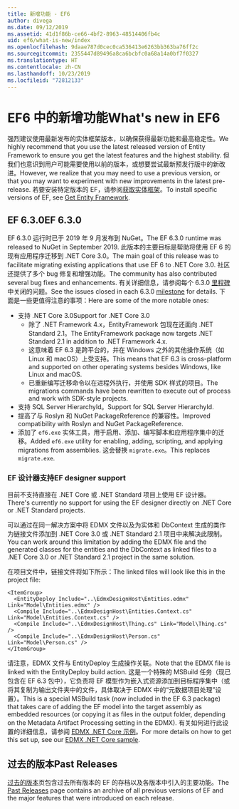 ```yaml
---
title: 新增功能 - EF6
author: divega
ms.date: 09/12/2019
ms.assetid: 41d1f86b-ce66-4bf2-8963-48514406fb4c
uid: ef6/what-is-new/index
ms.openlocfilehash: 9daae787d0cec0ca536413e6263bb363ba76ff2c
ms.sourcegitcommit: 2355447d89496a8ca6bcbfc0a68a14a0bf7f0327
ms.translationtype: HT
ms.contentlocale: zh-CN
ms.lasthandoff: 10/23/2019
ms.locfileid: "72812133"
---
```

# <a name="whats-new-in-ef6"></a><span data-ttu-id="6973d-102">EF6 中的新增功能</span><span class="sxs-lookup"><span data-stu-id="6973d-102">What's new in EF6</span></span>

<span data-ttu-id="6973d-103">强烈建议使用最新发布的实体框架版本，以确保获得最新功能和最高稳定性。</span><span class="sxs-lookup"><span data-stu-id="6973d-103">We highly recommend that you use the latest released version of Entity Framework to ensure you get the latest features and the highest stability.</span></span>
<span data-ttu-id="6973d-104">但我们也意识到用户可能需要使用以前的版本，或想要尝试最新预发行版中的新改进。</span><span class="sxs-lookup"><span data-stu-id="6973d-104">However, we realize that you may need to use a previous version, or that you may want to experiment with new improvements in the latest pre-release.</span></span>
<span data-ttu-id="6973d-105">若要安装特定版本的 EF，请参阅[获取实体框架](~/ef6/fundamentals/install.md)。</span><span class="sxs-lookup"><span data-stu-id="6973d-105">To install specific versions of EF, see [Get Entity Framework](~/ef6/fundamentals/install.md).</span></span>

## <a name="ef-630"></a><span data-ttu-id="6973d-106">EF 6.3.0</span><span class="sxs-lookup"><span data-stu-id="6973d-106">EF 6.3.0</span></span>

<span data-ttu-id="6973d-107">EF 6.3.0 运行时已于 2019 年 9 月发布到 NuGet。</span><span class="sxs-lookup"><span data-stu-id="6973d-107">The EF 6.3.0 runtime was released to NuGet in September 2019.</span></span> <span data-ttu-id="6973d-108">此版本的主要目标是帮助将使用 EF 6 的现有应用程序迁移到 .NET Core 3.0。</span><span class="sxs-lookup"><span data-stu-id="6973d-108">The main goal of this release was to facilitate migrating existing applications that use EF 6 to .NET Core 3.0.</span></span> <span data-ttu-id="6973d-109">社区还提供了多个 bug 修复和增强功能。</span><span class="sxs-lookup"><span data-stu-id="6973d-109">The community has also contributed several bug fixes and enhancements.</span></span> <span data-ttu-id="6973d-110">有关详细信息，请参阅每个 6.3.0 [里程碑](https://github.com/aspnet/EntityFramework6/milestones?state=closed)中关闭的问题。</span><span class="sxs-lookup"><span data-stu-id="6973d-110">See the issues closed in each 6.3.0 [milestone](https://github.com/aspnet/EntityFramework6/milestones?state=closed) for details.</span></span> <span data-ttu-id="6973d-111">下面是一些更值得注意的事项：</span><span class="sxs-lookup"><span data-stu-id="6973d-111">Here are some of the more notable ones:</span></span>

- <span data-ttu-id="6973d-112">支持 .NET Core 3.0</span><span class="sxs-lookup"><span data-stu-id="6973d-112">Support for .NET Core 3.0</span></span>
  - <span data-ttu-id="6973d-113">除了 .NET Framework 4.x，EntityFramework 包现在还面向 .NET Standard 2.1。</span><span class="sxs-lookup"><span data-stu-id="6973d-113">The EntityFramework package now targets .NET Standard 2.1 in addition to .NET Framework 4.x.</span></span>
  - <span data-ttu-id="6973d-114">这意味着 EF 6.3 是跨平台的，并在 Windows 之外的其他操作系统（如 Linux 和 macOS）上受支持。</span><span class="sxs-lookup"><span data-stu-id="6973d-114">This means that EF 6.3 is cross-platform and supported on other operating systems besides Windows, like Linux and macOS.</span></span>
  - <span data-ttu-id="6973d-115">已重新编写迁移命令以在进程外执行，并使用 SDK 样式的项目。</span><span class="sxs-lookup"><span data-stu-id="6973d-115">The migrations commands have been rewritten to execute out of process and work with SDK-style projects.</span></span>
- <span data-ttu-id="6973d-116">支持 SQL Server HierarchyId。</span><span class="sxs-lookup"><span data-stu-id="6973d-116">Support for SQL Server HierarchyId.</span></span>
- <span data-ttu-id="6973d-117">提高了与 Roslyn 和 NuGet PackageReference 的兼容性。</span><span class="sxs-lookup"><span data-stu-id="6973d-117">Improved compatibility with Roslyn and NuGet PackageReference.</span></span>
- <span data-ttu-id="6973d-118">添加了 `ef6.exe` 实体工具，用于启用、添加、编写脚本和应用程序集中的迁移。</span><span class="sxs-lookup"><span data-stu-id="6973d-118">Added `ef6.exe` utility for enabling, adding, scripting, and applying migrations from assemblies.</span></span> <span data-ttu-id="6973d-119">这会替换 `migrate.exe`。</span><span class="sxs-lookup"><span data-stu-id="6973d-119">This replaces `migrate.exe`.</span></span>

### <a name="ef-designer-support"></a><span data-ttu-id="6973d-120">EF 设计器支持</span><span class="sxs-lookup"><span data-stu-id="6973d-120">EF designer support</span></span>

<span data-ttu-id="6973d-121">目前不支持直接在 .NET Core 或 .NET Standard 项目上使用 EF 设计器。</span><span class="sxs-lookup"><span data-stu-id="6973d-121">There's currently no support for using the EF designer directly on .NET Core or .NET Standard projects.</span></span> 

<span data-ttu-id="6973d-122">可以通过在同一解决方案中将 EDMX 文件以及为实体和 DbContext 生成的类作为链接文件添加到 .NET Core 3.0 或 .NET Standard 2.1 项目中来解决此限制。</span><span class="sxs-lookup"><span data-stu-id="6973d-122">You can work around this limitation by adding the EDMX file and the generated classes for the entities and the DbContext as linked files to a .NET Core 3.0 or .NET Standard 2.1 project in the same solution.</span></span>

<span data-ttu-id="6973d-123">在项目文件中，链接文件将如下所示：</span><span class="sxs-lookup"><span data-stu-id="6973d-123">The linked files will look like this in the project file:</span></span>

``` csproj 
<ItemGroup>
  <EntityDeploy Include="..\EdmxDesignHost\Entities.edmx" Link="Model\Entities.edmx" />
  <Compile Include="..\EdmxDesignHost\Entities.Context.cs" Link="Model\Entities.Context.cs" />
  <Compile Include="..\EdmxDesignHost\Thing.cs" Link="Model\Thing.cs" />
  <Compile Include="..\EdmxDesignHost\Person.cs" Link="Model\Person.cs" />
</ItemGroup>
```

<span data-ttu-id="6973d-124">请注意，EDMX 文件与 EntityDeploy 生成操作关联。</span><span class="sxs-lookup"><span data-stu-id="6973d-124">Note that the EDMX file is linked with the EntityDeploy build action.</span></span> <span data-ttu-id="6973d-125">这是一个特殊的 MSBuild 任务（现已包含在 EF 6.3 包中），它负责将 EF 模型作为嵌入式资源添加到目标程序集中（或将其复制为输出文件夹中的文件，具体取决于 EDMX 中的“元数据项目处理”设置）。</span><span class="sxs-lookup"><span data-stu-id="6973d-125">This is a special MSBuild task (now included in the EF 6.3 package) that takes care of adding the EF model into the target assembly as embedded resources (or copying it as files in the output folder, depending on the Metadata Artifact Processing setting in the EDMX).</span></span> <span data-ttu-id="6973d-126">有关如何进行此设置的详细信息，请参阅 [EDMX .NET Core 示例](https://aka.ms/EdmxDotNetCoreSample)。</span><span class="sxs-lookup"><span data-stu-id="6973d-126">For more details on how to get this set up, see our [EDMX .NET Core sample](https://aka.ms/EdmxDotNetCoreSample).</span></span>

## <a name="past-releases"></a><span data-ttu-id="6973d-127">过去的版本</span><span class="sxs-lookup"><span data-stu-id="6973d-127">Past Releases</span></span>

<span data-ttu-id="6973d-128">[过去的版本](past-releases.md)页包含过去所有版本的 EF 的存档以及各版本中引入的主要功能。</span><span class="sxs-lookup"><span data-stu-id="6973d-128">The [Past Releases](past-releases.md) page contains an archive of all previous versions of EF and the major features that were introduced on each release.</span></span>

